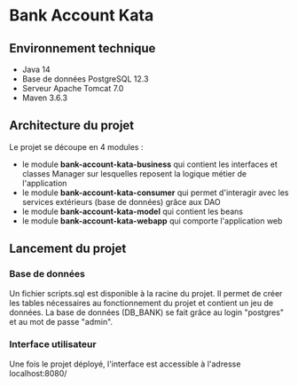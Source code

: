 # Bank Account Kata

## Environnement technique
* Java 14
* Base de données PostgreSQL 12.3
* Serveur Apache Tomcat 7.0
* Maven 3.6.3

## Architecture du projet
Le projet se découpe en 4 modules :
* le module **bank-account-kata-business** qui contient les interfaces et classes Manager sur lesquelles reposent la logique métier de l'application
* le module **bank-account-kata-consumer** qui permet d'interagir avec les services extérieurs (base de données) grâce aux DAO
* le module **bank-account-kata-model** qui contient les beans
* le module **bank-account-kata-webapp** qui comporte l'application web

## Lancement du projet
### Base de données
Un fichier scripts.sql est disponible à la racine du projet. Il permet de créer les tables nécessaires au fonctionnement du projet et contient un jeu de données.
La base de données (DB_BANK) se fait grâce au login "postgres" et au mot de passe "admin".

### Interface utilisateur
Une fois le projet déployé, l'interface est accessible à l'adresse localhost:8080/
